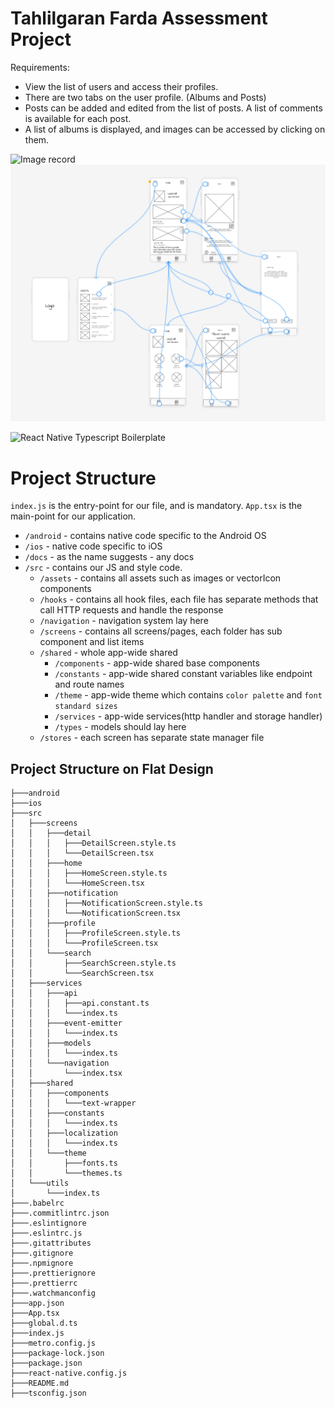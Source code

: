 # Tahlilgaran Farda Assessment Project

Requirements:

* View the list of users and access their profiles.
* There are two tabs on the user profile. (Albums and Posts)
* Posts can be added and edited from the list of posts. A list of comments is available for each post.
* A list of albums is displayed, and images can be accessed by clicking on them.

![Image record](https://github.com/farzanm14/TahlilgaranAssessment/blob/main/doc/record.gif) 
![Image wireframe](https://github.com/farzanm14/TahlilgaranAssessment/blob/main/doc/wireframe/allScreens.png) 


<img alt="React Native Typescript Boilerplate" src="../assets/logo.png" width="1050"/>

# Project Structure

`index.js` is the entry-point for our file, and is mandatory.
`App.tsx` is the main-point for our application.

- `/android` - contains native code specific to the Android OS
- `/ios` - native code specific to iOS
- `/docs` - as the name suggests - any docs
- `/src` - contains our JS and style code.
  - `/assets` - contains all assets such as images or vectorIcon components
  - `/hooks` - contains all hook files, each file has separate methods that call HTTP requests and handle the response
  - `/navigation` - navigation system lay here
  - `/screens` - contains all screens/pages, each folder has sub component and list items
  - `/shared` - whole app-wide shared
    - `/components` - app-wide shared base components
    - `/constants` - app-wide shared constant variables like endpoint and route names
    - `/theme` - app-wide theme which contains `color palette` and `font standard sizes`
     - `/services` - app-wide services(http handler and storage handler)
    - `/types` -  models should lay here
  - `/stores` - each screen has separate state manager file


## Project Structure on Flat Design

```
├───android
├───ios
├───src
│   ├───screens
│   │   ├───detail
│   │   │   ├───DetailScreen.style.ts
│   │   │   └───DetailScreen.tsx
│   │   ├───home
│   │   │   ├───HomeScreen.style.ts
│   │   │   └───HomeScreen.tsx
│   │   ├───notification
│   │   │   ├───NotificationScreen.style.ts
│   │   │   └───NotificationScreen.tsx
│   │   ├───profile
│   │   │   ├───ProfileScreen.style.ts
│   │   │   └───ProfileScreen.tsx
│   │   └───search
│   │       ├───SearchScreen.style.ts
│   │       └───SearchScreen.tsx
│   ├───services
│   │   ├───api
│   │   │   ├───api.constant.ts
│   │   │   └───index.ts
│   │   ├───event-emitter
│   │   │   └───index.ts
│   │   ├───models
│   │   │   └───index.ts
│   │   └───navigation
│   │       └───index.tsx
│   ├───shared
│   │   ├───components
│   │   │   └───text-wrapper
│   │   ├───constants
│   │   │   └───index.ts
│   │   ├───localization
│   │   │   └───index.ts
│   │   └───theme
│   │       ├───fonts.ts
│   │       └───themes.ts
│   └───utils
│       └───index.ts
├───.babelrc
├───.commitlintrc.json
├───.eslintignore
├───.eslintrc.js
├───.gitattributes
├───.gitignore
├───.npmignore
├───.prettierignore
├───.prettierrc
├───.watchmanconfig
├───app.json
├───App.tsx
├───global.d.ts
├───index.js
├───metro.config.js
├───package-lock.json
├───package.json
├───react-native.config.js
├───README.md
├───tsconfig.json
```
